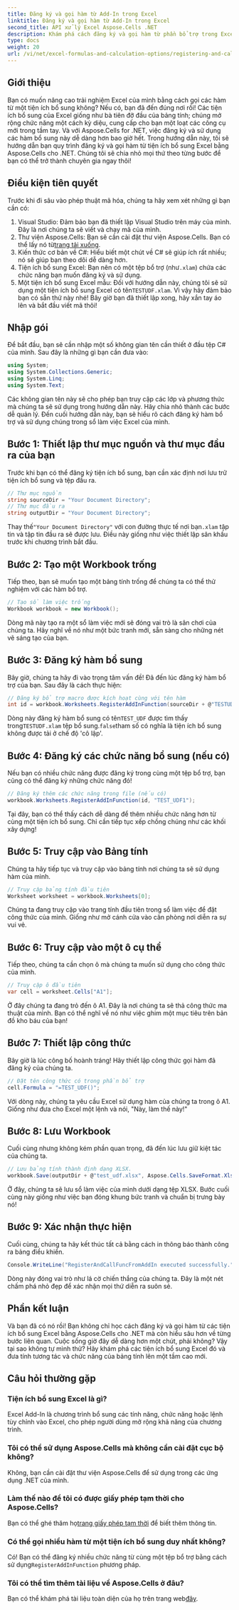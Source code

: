 ```yaml
---
title: Đăng ký và gọi hàm từ Add-In trong Excel
linktitle: Đăng ký và gọi hàm từ Add-In trong Excel
second_title: API xử lý Excel Aspose.Cells .NET
description: Khám phá cách đăng ký và gọi hàm từ phần bổ trợ trong Excel bằng Aspose.Cells cho .NET với hướng dẫn từng bước dễ dàng của chúng tôi.
type: docs
weight: 20
url: /vi/net/excel-formulas-and-calculation-options/registering-and-calling-function-from-add-in/
---
```

## Giới thiệu
Bạn có muốn nâng cao trải nghiệm Excel của mình bằng cách gọi các hàm từ một tiện ích bổ sung không? Nếu có, bạn đã đến đúng nơi rồi! Các tiện ích bổ sung của Excel giống như bà tiên đỡ đầu của bảng tính; chúng mở rộng chức năng một cách kỳ diệu, cung cấp cho bạn một loạt các công cụ mới trong tầm tay. Và với Aspose.Cells for .NET, việc đăng ký và sử dụng các hàm bổ sung này dễ dàng hơn bao giờ hết. 
Trong hướng dẫn này, tôi sẽ hướng dẫn bạn quy trình đăng ký và gọi hàm từ tiện ích bổ sung Excel bằng Aspose.Cells cho .NET. Chúng tôi sẽ chia nhỏ mọi thứ theo từng bước để bạn có thể trở thành chuyên gia ngay thôi!
## Điều kiện tiên quyết
Trước khi đi sâu vào phép thuật mã hóa, chúng ta hãy xem xét những gì bạn cần có:
1. Visual Studio: Đảm bảo bạn đã thiết lập Visual Studio trên máy của mình. Đây là nơi chúng ta sẽ viết và chạy mã của mình.
2.  Thư viện Aspose.Cells: Bạn sẽ cần cài đặt thư viện Aspose.Cells. Bạn có thể lấy nó từ[trang tải xuống](https://releases.aspose.com/cells/net/).
3. Kiến thức cơ bản về C#: Hiểu biết một chút về C# sẽ giúp ích rất nhiều; nó sẽ giúp bạn theo dõi dễ dàng hơn.
4.  Tiện ích bổ sung Excel: Bạn nên có một tệp bổ trợ (như`.xlam`) chứa các chức năng bạn muốn đăng ký và sử dụng.
5.  Một tiện ích bổ sung Excel mẫu: Đối với hướng dẫn này, chúng tôi sẽ sử dụng một tiện ích bổ sung Excel có tên`TESTUDF.xlam`. Vì vậy hãy đảm bảo bạn có sẵn thứ này nhé!
Bây giờ bạn đã thiết lập xong, hãy xắn tay áo lên và bắt đầu viết mã thôi!
## Nhập gói
Để bắt đầu, bạn sẽ cần nhập một số không gian tên cần thiết ở đầu tệp C# của mình. Sau đây là những gì bạn cần đưa vào:
```csharp
using System;
using System.Collections.Generic;
using System.Linq;
using System.Text;
```
Các không gian tên này sẽ cho phép bạn truy cập các lớp và phương thức mà chúng ta sẽ sử dụng trong hướng dẫn này.
Hãy chia nhỏ thành các bước dễ quản lý. Đến cuối hướng dẫn này, bạn sẽ hiểu rõ cách đăng ký hàm bổ trợ và sử dụng chúng trong sổ làm việc Excel của mình.
## Bước 1: Thiết lập thư mục nguồn và thư mục đầu ra của bạn
Trước khi bạn có thể đăng ký tiện ích bổ sung, bạn cần xác định nơi lưu trữ tiện ích bổ sung và tệp đầu ra.
```csharp
// Thư mục nguồn
string sourceDir = "Your Document Directory";
// Thư mục đầu ra
string outputDir = "Your Document Directory";
```
 Thay thế`"Your Document Directory"` với con đường thực tế nơi bạn`.xlam` tập tin và tập tin đầu ra sẽ được lưu. Điều này giống như việc thiết lập sân khấu trước khi chương trình bắt đầu.
## Bước 2: Tạo một Workbook trống
Tiếp theo, bạn sẽ muốn tạo một bảng tính trống để chúng ta có thể thử nghiệm với các hàm bổ trợ.
```csharp
// Tạo sổ làm việc trống
Workbook workbook = new Workbook();
```
Dòng mã này tạo ra một sổ làm việc mới sẽ đóng vai trò là sân chơi của chúng ta. Hãy nghĩ về nó như một bức tranh mới, sẵn sàng cho những nét vẽ sáng tạo của bạn.
## Bước 3: Đăng ký hàm bổ sung
Bây giờ, chúng ta hãy đi vào trọng tâm vấn đề! Đã đến lúc đăng ký hàm bổ trợ của bạn. Sau đây là cách thực hiện:
```csharp
// Đăng ký bổ trợ macro được kích hoạt cùng với tên hàm
int id = workbook.Worksheets.RegisterAddInFunction(sourceDir + @"TESTUDF.xlam", "TEST_UDF", false);
```
 Dòng này đăng ký hàm bổ sung có tên`TEST_UDF` được tìm thấy trong`TESTUDF.xlam` tệp bổ sung.`false`tham số có nghĩa là tiện ích bổ sung không được tải ở chế độ 'cô lập'. 
## Bước 4: Đăng ký các chức năng bổ sung (nếu có)
Nếu bạn có nhiều chức năng được đăng ký trong cùng một tệp bổ trợ, bạn cũng có thể đăng ký những chức năng đó!
```csharp
// Đăng ký thêm các chức năng trong file (nếu có)
workbook.Worksheets.RegisterAddInFunction(id, "TEST_UDF1");
```
Tại đây, bạn có thể thấy cách dễ dàng để thêm nhiều chức năng hơn từ cùng một tiện ích bổ sung. Chỉ cần tiếp tục xếp chồng chúng như các khối xây dựng!
## Bước 5: Truy cập vào Bảng tính
Chúng ta hãy tiếp tục và truy cập vào bảng tính nơi chúng ta sẽ sử dụng hàm của mình. 
```csharp
// Truy cập bảng tính đầu tiên
Worksheet worksheet = workbook.Worksheets[0];
```
Chúng ta đang truy cập vào trang tính đầu tiên trong sổ làm việc để đặt công thức của mình. Giống như mở cánh cửa vào căn phòng nơi diễn ra sự vui vẻ.
## Bước 6: Truy cập vào một ô cụ thể
Tiếp theo, chúng ta cần chọn ô mà chúng ta muốn sử dụng cho công thức của mình. 
```csharp
// Truy cập ô đầu tiên
var cell = worksheet.Cells["A1"];
```
Ở đây chúng ta đang trỏ đến ô A1. Đây là nơi chúng ta sẽ thả công thức ma thuật của mình. Bạn có thể nghĩ về nó như việc ghim một mục tiêu trên bản đồ kho báu của bạn!
## Bước 7: Thiết lập công thức
Bây giờ là lúc công bố hoành tráng! Hãy thiết lập công thức gọi hàm đã đăng ký của chúng ta.
```csharp
// Đặt tên công thức có trong phần bổ trợ
cell.Formula = "=TEST_UDF()";
```
Với dòng này, chúng ta yêu cầu Excel sử dụng hàm của chúng ta trong ô A1. Giống như đưa cho Excel một lệnh và nói, "Này, làm thế này!"
## Bước 8: Lưu Workbook
Cuối cùng nhưng không kém phần quan trọng, đã đến lúc lưu giữ kiệt tác của chúng ta.
```csharp
// Lưu bảng tính thành định dạng XLSX.
workbook.Save(outputDir + @"test_udf.xlsx", Aspose.Cells.SaveFormat.Xlsx);
```
Ở đây, chúng ta sẽ lưu sổ làm việc của mình dưới dạng tệp XLSX. Bước cuối cùng này giống như việc bạn đóng khung bức tranh và chuẩn bị trưng bày nó!
## Bước 9: Xác nhận thực hiện
Cuối cùng, chúng ta hãy kết thúc tất cả bằng cách in thông báo thành công ra bảng điều khiển.
```csharp
Console.WriteLine("RegisterAndCallFuncFromAddIn executed successfully.");
```
Dòng này đóng vai trò như lá cờ chiến thắng của chúng ta. Đây là một nét chấm phá nhỏ đẹp để xác nhận mọi thứ diễn ra suôn sẻ.
## Phần kết luận 
Và bạn đã có nó rồi! Bạn không chỉ học cách đăng ký và gọi hàm từ các tiện ích bổ sung Excel bằng Aspose.Cells cho .NET mà còn hiểu sâu hơn về từng bước liên quan. Cuộc sống giờ đây dễ dàng hơn một chút, phải không? Vậy tại sao không tự mình thử? Hãy khám phá các tiện ích bổ sung Excel đó và đưa tính tương tác và chức năng của bảng tính lên một tầm cao mới.
## Câu hỏi thường gặp
### Tiện ích bổ sung Excel là gì?  
Excel Add-In là chương trình bổ sung các tính năng, chức năng hoặc lệnh tùy chỉnh vào Excel, cho phép người dùng mở rộng khả năng của chương trình.
### Tôi có thể sử dụng Aspose.Cells mà không cần cài đặt cục bộ không?  
Không, bạn cần cài đặt thư viện Aspose.Cells để sử dụng trong các ứng dụng .NET của mình.
### Làm thế nào để tôi có được giấy phép tạm thời cho Aspose.Cells?  
 Bạn có thể ghé thăm họ[trang giấy phép tạm thời](https://purchase.aspose.com/temporary-license/) để biết thêm thông tin.
### Có thể gọi nhiều hàm từ một tiện ích bổ sung duy nhất không?  
 Có! Bạn có thể đăng ký nhiều chức năng từ cùng một tệp bổ trợ bằng cách sử dụng`RegisterAddInFunction` phương pháp.
### Tôi có thể tìm thêm tài liệu về Aspose.Cells ở đâu?  
 Bạn có thể khám phá tài liệu toàn diện của họ trên trang web[đây](https://reference.aspose.com/cells/net/).